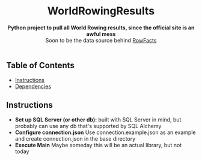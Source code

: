 <h1 align="center">WorldRowingResults</h1>

<div align="center">
  <strong>Python project to pull all World Rowing results, since the official site is an awful mess</strong>
</div>
<div align="center">
  Soon to be the data source behind <a href="https://www.rowfacts.com">RowFacts</a>
</div>

<br />

## Table of Contents
- [Instructions](#instructions)
- [Dependencies](#dependencies)

## Instructions
- __Set up SQL Server (or other db):__ built with SQL Server in mind, but probably can use any db that's supported by SQL Alchemy
- __Configure connection.json__ Use connection.example.json as an example and create connection.json in the base directory
- __Execute Main__ Maybe someday this will be an actual library, but not today
